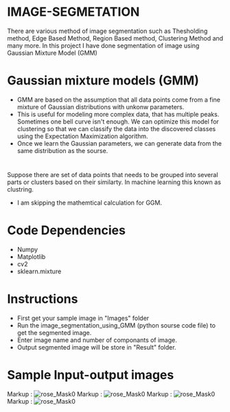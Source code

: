 # IMAGE-SEGMETATION
There are various method of image segmentation such as Thesholding method, Edge Based Method, Region Based method, Clustering Method and many more.
In this project I have done segmentation of image using Gaussian Mixture Model (GMM)

# Gaussian mixture models (GMM)

- GMM are based on the assumption that all data points come from a fine mixture of Gaussian distributions with unkonw parameters.
-  This is useful for modeling more complex data, that has multiple peaks. Sometimes one bell curve isn't enough. We can optimize this model for clustering so that we can classify the data into the discovered classes using the Expectation Maximization algorithm.
- Once we learn the Gaussian parameters, we can generate data from the same distribution as the sourse.
 #
 Suppose there are set of data points that needs to be grouped into several parts or clusters based on their similarty. In machine learning this known as  clustring.
 - I am skipping the mathemtical calculation for GGM.
 
 # Code Dependencies
 - Numpy
 - Matplotlib
 - cv2
 - sklearn.mixture
 # Instructions
 - First get your sample image in "Images" folder 
 - Run the image_segmentation_using_GMM (python sourse code file) to get the segmented image.
 - Enter image name and number of componants of image.
 - Output segmented image will be store in "Result" folder.
# Sample Input-output images
Markup : ![rose_Mask0](https://user-images.githubusercontent.com/94883810/143035412-79445923-d60d-457c-985c-5399554d0fe5.jpg)
Markup : ![rose_Mask0](https://user-images.githubusercontent.com/94883810/143035412-79445923-d60d-457c-985c-5399554d0fe5.jpg)
Markup : ![rose_Mask0](https://user-images.githubusercontent.com/94883810/143035412-79445923-d60d-457c-985c-5399554d0fe5.jpg)
Markup : ![rose_Mask0](https://user-images.githubusercontent.com/94883810/143035412-79445923-d60d-457c-985c-5399554d0fe5.jpg)




